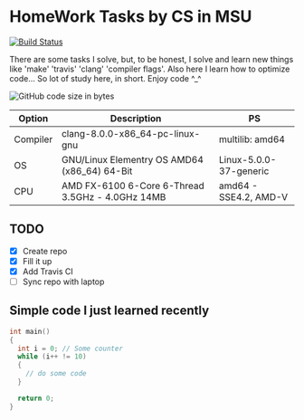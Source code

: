 # HomeWork Tasks by CS in MSU
[![Build Status](https://travis-ci.com/s-akhmedoff/msu-cs-homework.svg?branch=master)](https://travis-ci.com/s-akhmedoff/msu-cs-homework)

There are some tasks I solve, but, to be honest, I solve and learn new things like 'make' 'travis' 'clang' 'compiler flags'. Also here I learn how to optimize code... So lot of study here, in short. Enjoy code ^_^

![GitHub code size in bytes](https://img.shields.io/github/languages/code-size/s-akhmedoff/msu-cs-homework?style=for-the-badge)

| Option | Description | PS |
| ----------- | ----------- | ----------- |
| Compiler | clang-8.0.0-x86_64-pc-linux-gnu | multilib: amd64 |
| OS | GNU/Linux Elementry OS AMD64 (x86_64) 64-Bit | Linux-5.0.0-37-generic |
| CPU | AMD FX-6100 6-Core 6-Thread 3.5GHz - 4.0GHz 14MB | amd64 - SSE4.2, AMD-V |

## TODO
- [x] Create repo
- [x] Fill it up
- [x] Add Travis CI
- [ ] Sync repo with laptop

## Simple code I just learned recently
```c
int main()
{
  int i = 0; // Some counter
  while (i++ != 10)
  {
    // do some code
  }

  return 0;
}
```
